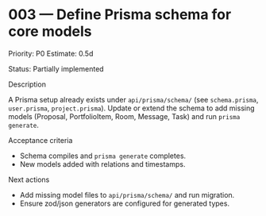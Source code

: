 # 003 — Define Prisma schema for core models

Priority: P0
Estimate: 0.5d

Status: Partially implemented

Description

A Prisma setup already exists under `api/prisma/schema/` (see `schema.prisma`, `user.prisma`, `project.prisma`). Update or extend the schema to add missing models (Proposal, PortfolioItem, Room, Message, Task) and run `prisma generate`.

Acceptance criteria

- Schema compiles and `prisma generate` completes.
- New models added with relations and timestamps.

Next actions

- Add missing model files to `api/prisma/schema/` and run migration.
- Ensure zod/json generators are configured for generated types.
